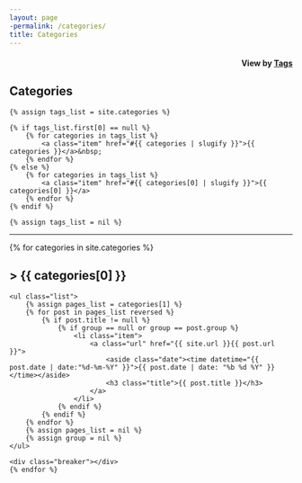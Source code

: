 ```yaml
---
layout: page
-permalink: /categories/
title: Categories
---
```


<section class="list">
  <div style="text-align:right">
  <h4 class="blog-header">View by <a href="/tags">Tags</a></h4>
  </div>

  <p></p>
  <p></p>
    <h1 class="title">Categories</h1>


    {% assign tags_list = site.categories %}

    {% if tags_list.first[0] == null %}
        {% for categories in tags_list %}
            <a class="item" href="#{{ categories | slugify }}">{{ categories }}</a>&nbsp;
        {% endfor %}
    {% else %}
        {% for categories in tags_list %}
            <a class="item" href="#{{ categories[0] | slugify }}">{{ categories[0] }}</a>
        {% endfor %}
    {% endif %}

    {% assign tags_list = nil %}
</section>

<hr>

<section class="tag-list">
    {% for categories in site.categories  %}
    <h2 class="title" id="{{ categories[0] | slugify }}">> {{ categories[0] }}</h2>

    <ul class="list">
        {% assign pages_list = categories[1] %}
        {% for post in pages_list reversed %}
            {% if post.title != null %}
                {% if group == null or group == post.group %}
                    <li class="item">
                        <a class="url" href="{{ site.url }}{{ post.url }}">
                            <aside class="date"><time datetime="{{ post.date | date:"%d-%m-%Y" }}">{{ post.date | date: "%b %d %Y" }}</time></aside>
                            <h3 class="title">{{ post.title }}</h3>
                        </a>
                    </li>
                {% endif %}
            {% endif %}
        {% endfor %}
        {% assign pages_list = nil %}
        {% assign group = nil %}
    </ul>

    <div class="breaker"></div>
    {% endfor %}
</section>
